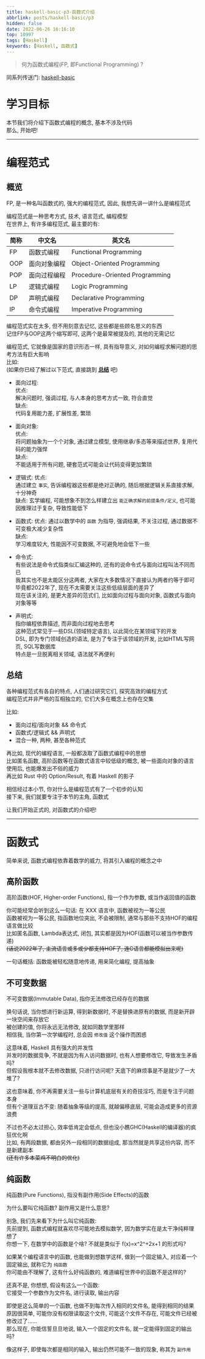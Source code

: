 ```yaml
---
title: haskell-basic-p3-函数式介绍
abbrlink: posts/haskell-basic/p3
hidden: false
date: 2022-06-26 16:16:10
top: 10997
tags: [Haskell]
keywords: [Haskell, 函数式]
---
```

> 何为函数式编程(FP, 即Functional Programming) ?
<!-- more -->

同系列传送门: [haskell-basic](/categories/haskell-basic)

# 学习目标
本节我们将介绍下函数式编程的概念, 基本不涉及代码  
那么, 开始吧!  

- - -

# 编程范式
## 概览
FP, 是一种名叫函数式的, 强大的编程范式, 因此, 我想先讲一讲什么是编程范式  

编程范式是一种思考方式, 技术, 语言范式, 编程模型  
在世界上, 有许多编程范式, 最主要的有:  

|简称|中文名|英文名|
|--|--|--|
|FP|函数式编程|Functional Programming|
|OOP|面向对象编程|Object-Oriented Programming|
|POP|面向过程编程|Procedure-Oriented Programming|
|LP |逻辑式编程|Logic Programming|
|DP |声明式编程|Declarative Programming|
|IP |命令式编程|Imperative Programming|


编程范式实在太多, 但不用刻意去记忆, 这些都是些顾名思义的东西  
记住FP与OOP这两个缩写即可, 这两个是最常被提及的, 其他的无需记忆  

编程范式, 它就像是国家的意识形态一样, 具有指导意义, 对如何编程求解问题的思考方法有巨大影响  
比如:  
(如果你已经了解过以下范式, 直接跳到 [**总结**](#总结) 吧)

- 面向过程:  
优点:  
解决问题时, 强调过程, 与人本身的思考方式一致, 符合直觉  
缺点:  
代码复用能力差, 扩展性差, 繁琐  

- 面向对象:  
优点:  
将问题抽象为一个个对象, 通过建立模型, 使用继承/多态等来描述世界, 复用代码的能力强悍  
缺点:  
不能适用于所有问题, 硬套范式可能会让代码变得更加繁琐  

- 逻辑式:
优点:  
通过建立 `事实`, 告诉编程器这些都是绝对正确的, 随后根据逻辑关系直接求解, 十分神奇  
缺点:
玄学编程, 可能想象不到怎么样建立出 `能正确求解的前提条件/定义`, 也可能因推理过于复杂, 导致性能低下  

- 函数式:
优点:
通过以数学中的 `函数` 为指导, 强调结果, 不关注过程, 通过数据不可变极大减少复杂性  
缺点:  
学习难度较大, 性能因不可变数据, 不可避免地会低下一些  

- 命令式:  
有些说法是命令式指类似汇编这种的, 还有的说命令式与面向过程叫法不同而已  
我其实也不是太能区分这两者, 大家在大多数情况下直接认为两者约等于即可  
毕竟都2022年了, 现在不太需要关注这些低级层面的差异了  
现在该关注的, 是更大差异的范式们, 比如面向过程与面向对象, 函数式与面向对象等等  

- 声明式:  
指你编程依靠描述, 而非面向过程地去思考  
这种范式常见于一些DSL(领域特定语言), 以此简化在某领域下的开发  
DSL, 即为专门领域创造的语法, 是为了专注于该领域的开发, 比如HTML写网页, SQL写数据库  
特点是一旦脱离相关领域, 语法就不再便利  


## 总结
各种编程范式有各自的特点, 人们通过研究它们, 探究高效的编程方式  
编程范式并非严格的互相独立的, 它们大多在概念上也存在交集  

比如:
- 面向过程/面向对象 && 命令式 
- 函数式/逻辑式 && 声明式
- 混合一种, 两种, 甚至各种范式

再比如, 现代的编程语言, 一般都汲取了函数式编程中的思想  
比如匿名函数, 高阶函数等在函数式语言中较低级的概念, 被一些面向对象的语言使用后, 也能爆发出不俗的威力  
再比如 Rust 中的 Option/Result, 有着 Haskell 的影子  

相信经过本小节, 你对什么是编程范式有了一个初步的认知  
接下来, 我们就要专注于本节的主角, 函数式  

让我们开始正式的, 对函数式的介绍吧!
- - -
# 函数式
简单来说, 函数式编程依靠着数学的威力, 将其引入编程的概念之中  

## 高阶函数
高阶函数(HOF, Higher-order Functions), 指一个作为参数, 或当作返回值的函数  

你可能经常会听到这么一句话: 在 XXX 语言中, 函数被视为一等公民  
函数被视为一等公民, 指函数地位突出, 不会被限制, 通常与那些不支持HOF的编程语言做比较  
比如匿名函数, Lambda表达式, 闭包, 其实都是因为HOF(函数可以被当作参数传递)  
~~(话说2022年了, 主流语言或多或少都支持HOF了, 连C语言都能模拟出来呢)~~  

一句话概括: 函数能被轻松随意地传递, 用来简化编程, 提高抽象  

## 不可变数据
不可变数据(Immutable Data), 指你无法修改已经存在的数据  

换句话说, 当你想进行新运算, 得到新数据时, 不是替换进原有的数据, 而是新开辟一块空间来存放它  
被创建的值, 你将永远无法修改, 就如同数学里那样  
相信我, 当你第一次学编程时, 总会因 `修改值` 这个操作而困惑  

这意味着, Haskell 具有强大的并发性  
并发时的数据竞争, 不就是因为有人访问数据时, 也有人想要修改它, 导致发生矛盾吗?  
但假设我根本就不去修改数据, 只进行访问呢?  天底下的麻烦事是不是就少了一大堆了?  

这也意味着, 你不再需要关注一些与计算机底层有关的奇技淫巧, 而是专注于问题本身  
但有个道理亘古不变: 随着抽象等级的提高, 就越偏移底层, 可能会造成更多的资源浪费  

不过也不必太过担心, 效率低肯定会低点, 但也没小瞧GHC(Haskell的编译器)的疯狂优化啊  
比如, 有两段数据, 都由另外一段相同的数据组成, 那当然就是共享这份内容, 而不是新建副本  
~~(还有许多本菜鸡不明白的优化)~~

## 纯函数 
纯函数(Pure Functions), 指没有副作用(Side Effects)的函数  

为什么要叫它纯函数? 副作用又是什么意思?  

别急, 我们先来看下为什么叫它纯函数:  
先前提到, 函数式编程就喜欢尽可能地去模拟数学, 因为数学实在是太干净纯粹理想了  
你想一下, 在数学中的函数是个啥? 不就是类似于 f(x)=x^2^+2x+1 的形式吗?  

如果某个编程语言中的函数, 也能做到想数学这样, 做到一个固定输入, 对应着一个固定输出, 就称它为 `纯函数`  
你可能由不理解了, 这有什么好纯函数的, 难道编程世界中的函数不是这样的?  

还真不是, 你想想, 假设有这么一个函数:  
它接受一个参数作为文件名, 进行读取, 输出内容  

即使是这么简单的一个函数, 也做不到每次传入相同的文件名, 能得到相同的结果  
原因很简单, 可能你没有权限读取这个文件, 可能这个文件不存在, 可能文件已经被修改过了......  
那么现在, 你能信誓旦旦地说, 输入一个固定的文件名, 就一定能得到固定的输出吗?  

像这样子, 即使每次都是相同的输入, 输出仍然可能不一致的现象, 称其为 `副作用`
  










